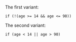 The first variant:

    if (!(age >= 14 && age <= 90))

The second variant:

    if (age < 14 || age > 90)
